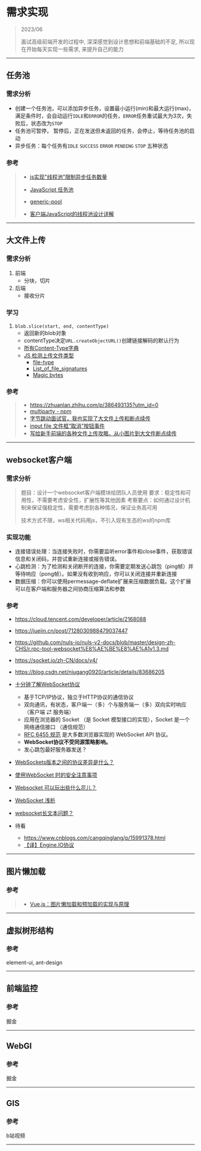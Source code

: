 # 需求实现

> 2023/06
>
> 面试高级前端开发的过程中, 深深感觉到设计思想和前端基础的不足, 所以现在开始每天实现一些需求, 来提升自己的能力

---

## 任务池

### 需求分析

- 创建一个任务池，可以添加异步任务，设置最小运行(min)和最大运行(max)，满足条件时，会自动运行`IDLE`和`ERROR`的任务，`ERROR`任务重试最大为3次，失败后，状态改为`STOP`
- 任务池可暂停， 暂停后，正在发送但未返回的任务，会停止，等待任务池的启动
- 异步任务：每个任务有`IDLE`   `SUCCESS`  `ERROR`  `PENDING`  `STOP` 五种状态

### 参考

> - [js实现"线程池"限制异步任务数量](https://segmentfault.com/a/1190000040210949?sort=newest)
>
> - [JavaScript 任务池](https://www.cnblogs.com/xhyccc/p/16268522.html)
> - [generic-pool](https://www.npmjs.com/package/generic-pool)
> - [客户端JavaScript的线程池设计详解](https://www.jb51.net/article/235676.htm)

---

## 大文件上传

### 需求分析

1. 前端
   - 分块，切片
2. 后端
   - 接收分片



### 学习

1. `blob.slice(start, end, contentType)`
   - 返回新的blob对象
   - contentType决定`URL.createObjectURL()`创建链接解码的默认行为
   - [所有Content-Type字典](https://tool.oschina.net/commons/_contenttype.dea)
   - [JS 检测上传文件类型](https://github.com/jealyn/real-file-type)
     - [file-type](https://www.npmjs.com/package/file-type)
     - [List_of_file_signatures](https://en.wikipedia.org/wiki/List_of_file_signatures)
     - [Magic bytes](https://github.com/LarsKoelpin/magic-bytes/)



### 参考

> - https://zhuanlan.zhihu.com/p/386493135?utm_id=0
> - [multiparty - npm](https://www.npmjs.com/package/multiparty)
> - [字节跳动面试官，我也实现了大文件上传和断点续传](https://juejin.cn/post/6844904055819468808#heading-6)
> - [input file 文件框“取消”按钮事件](https://www.jianshu.com/p/b41a21a399e4)
> - [写给新手前端的各种文件上传攻略，从小图片到大文件断点续传](https://cloud.tencent.com/developer/article/1532107)



---

## websocket客户端

### 需求分析

> 题目：设计一个websocket客户端模块给团队人员使用
> 要求：稳定性和可用性，不需要考虑安全性，扩展性等其他因素
> 考察要点：如何通过设计机制来保证强稳定性，需要考虑到各种情况，保证业务高可用
>
> 技术方式不限，ws相关代码用js，不引入现有生态的ws的npm库


### 实现功能

- 连接错误处理：当连接失败时，你需要监听error事件和close事件，获取错误信息和关闭码，并尝试重新连接或报告错误。
- 心跳检测：为了检测和关闭断开的连接，你需要定期发送心跳包（ping帧）并等待响应（pong帧）。如果没有收到响应，你可以关闭连接并重新连接
- 数据压缩：你可以使用permessage-deflate扩展来压缩数据负载。这个扩展可以在客户端和服务器之间协商压缩算法和参数

### 参考

- https://cloud.tencent.com/developer/article/2168088
- https://juejin.cn/post/7128030988479037447
- https://github.com/nuls-io/nuls-v2-docs/blob/master/design-zh-CHS/r.rpc-tool-websocket%E8%AE%BE%E8%AE%A1v1.3.md
- https://socket.io/zh-CN/docs/v4/
- https://blog.csdn.net/niugang0920/article/details/83686205
- [十分钟了解WebSocket协议](https://zhuanlan.zhihu.com/p/145628937)
  - 基于TCP/IP协议，独立于HTTP协议的通信协议
  - 双向通讯，有状态，客户端一（多）个与服务端一（多）双向实时响应（客户端 ⇄ 服务端）
  - 应用在浏览器的 Socket （是 Socket 模型接口的实现），Socket 是一个网络通信接口 （通信规范）
  - [RFC 6455 规范](https://link.zhihu.com/?target=https%3A//tools.ietf.org/html/rfc6455) 是大多数浏览器实现的 WebSocket API 协议。
  - **WebSocket协议不受同源策略影响。**
  - 发心跳包最好服务器发送？

- [WebSockets版本之间的协议差异是什么？](http://news.558idc.com/94700.html)

- [使用WebSocket 时的安全注意事项](https://zhuanlan.zhihu.com/p/628423871)
- [Websocket 可以玩出些什么花儿？](https://zhuanlan.zhihu.com/p/460470270)
- [WebSocket 浅析](https://zhuanlan.zhihu.com/p/25592934)
- [websocket长文本问题？](https://segmentfault.com/q/1010000010620489)
- 待看
  - https://www.cnblogs.com/cangqinglang/p/15991378.html
  - [【译】Engine.IO协议](https://www.kevinwu0904.top/blogs/network-engineio/)

---

## 图片懒加载

### 参考

> - [Vue.js：图片懒加载和预加载的实现与原理](https://juejin.cn/post/6844904046436843527#heading-25)

---

## 虚拟树形结构

### 参考

element-ui, ant-design

---

## 前端监控

### 参考

掘金

---

## WebGl

### 参考

掘金

---

## GIS

### 参考

b站视频

---
